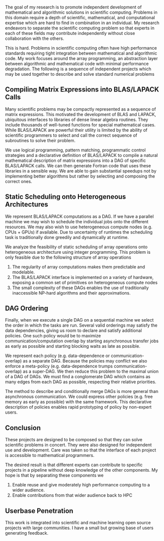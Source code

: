 The goal of my research is to promote independent development of mathematical and algorithmic solutions in scientific computing.  Problems in this domain require a depth of scientific, mathematical, and computational expertise which are hard to find in combination in an individual.  My research endeavors to separate the scientific computing problem so that experts in each of these fields may contribute independently without close collaboration with the others.  

This is hard. Problems in scientific computing often have high performance standards requiring tight integration between mathematical and algorithmic code.  My work focuses around the array programming, an abstraction layer between algorithmic and mathematical code with minimal performance degradation.  The following is a sequence of independent projects which may be used together to describe and solve standard numerical problems 


Compiling Matrix Expressions into BLAS/LAPACK Calls
---------------------------------------------------

Many scientific problems may be compactly represented as a sequence of matrix expressions.  This motivated the development of BLAS and LAPACK, ubiquitous interfaces to libraries of dense linear algebra routines.  They include thousands of well-tuned functions for special mathematical cases.  While BLAS/LAPACK are powerful their utility is limited by the ability of scientific programmers to select and call the correct sequence of subroutines to solve their problem.

We use logical programming, pattern matching, programmatic control strategies and a declarative definition of BLAS/LAPACK to compile a natural mathematical description of matrix expressions into a DAG of specific BLAS/LAPACK calls.  We can then generate Fortran code that uses these libraries in a sensible way.  We are able to gain substantial speedups not by implementing better algorithms but rather by selecting and composing the correct ones.


Static Scheduling onto Heterogeneous Architectures
--------------------------------------------------

We represent BLAS/LAPACK computations as a DAG.  If we have a parallel machine we may wish to schedule the individual jobs onto the different resources.  We may also wish to use heterogeneous compute nodes (e.g. CPUs + GPUs) if available.  Due to uncertainty of runtimes the scheduling task is traditionally done greedily and dynamically at runtime.

We analyze the feasibility of static scheduling of array operations onto heterogeneous architecture using integer programming.  This problem is only feasible due to the following structure of array operations

1.  The regularity of array computations makes them predictable and modelable.
2.  The BLAS/LAPACK interface is implemented on a variety of hardware, exposing a common set of primitives on heterogeneous compute nodes
3.  The small complexity of these DAGs enables the use of traditionally inaccessible NP-hard algorithms and their approximations.


DAG Ordering
------------

Finally, when we execute a single DAG on a sequential machine we select the order in which the tasks are run.  Several valid orderings may satisfy the data dependencies, giving us room to declare and satisfy additional policies.  One such policy would be to maximize communication/computation overlap by starting asynchronous transfer jobs as early as possible and starting blocking waits as late as possible.

We represent each policy (e.g. data-dependence or communication-overlap) as a separate DAG.  Because the policies may conflict we also enforce a meta-policy (e.g. data-dependence trumps communication-overlap) as a super-DAG.  We then reduce this problem to the maximal union of a DAG of DAGs.  We must find a conglomerate DAG which contains as many edges from each DAG as possible, respecting their relative priorities.

The method to describe and conditionally merge DAGs is more general than asynchronous communication.  We could express other policies (e.g. free memory as early as possible) with the same framework.  This declarative description of policies enables rapid prototyping of policy by non-expert users.

Conclusion
----------

These projects are designed to be composed so that they can solve scientific problems in concert.  They were also designed for independent use and development.  Care was taken so that the interface of each project is accessible to mathematical programmers.

The desired result is that different experts can contribute to specific projects in a pipeline without deep knowledge of the other components.  My hope is that by separating these components we

1.  Enable reuse and give moderately high performance computing to a wider audience.
2.  Enable contributions from that wider audience back to HPC

Userbase Penetration
--------------------

This work is integrated into scientific and machine learning open source projects with large communities.  I have a small but growing base of users generating feedback.
